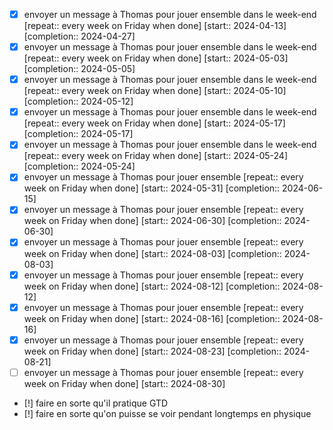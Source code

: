 - [X] envoyer un message à Thomas pour jouer ensemble dans le week-end  [repeat:: every week on Friday when done]  [start:: 2024-04-13]  [completion:: 2024-04-27]
- [X] envoyer un message à Thomas pour jouer ensemble dans le week-end  [repeat:: every week on Friday when done]  [start:: 2024-05-03]  [completion:: 2024-05-05]
- [X] envoyer un message à Thomas pour jouer ensemble dans le week-end  [repeat:: every week on Friday when done]  [start:: 2024-05-10]  [completion:: 2024-05-12]
- [X] envoyer un message à Thomas pour jouer ensemble dans le week-end  [repeat:: every week on Friday when done]  [start:: 2024-05-17]  [completion:: 2024-05-17]
- [X] envoyer un message à Thomas pour jouer ensemble dans le week-end  [repeat:: every week on Friday when done]  [start:: 2024-05-24]  [completion:: 2024-05-24]
- [X] envoyer un message à Thomas pour jouer ensemble  [repeat:: every week on Friday when done]  [start:: 2024-05-31]  [completion:: 2024-06-15]
- [X] envoyer un message à Thomas pour jouer ensemble  [repeat:: every week on Friday when done]  [start:: 2024-06-30]  [completion:: 2024-06-30]
- [X] envoyer un message à Thomas pour jouer ensemble  [repeat:: every week on Friday when done]  [start:: 2024-08-03]  [completion:: 2024-08-03]
- [X] envoyer un message à Thomas pour jouer ensemble  [repeat:: every week on Friday when done]  [start:: 2024-08-12]  [completion:: 2024-08-12]
- [X] envoyer un message à Thomas pour jouer ensemble  [repeat:: every week on Friday when done]  [start:: 2024-08-16]  [completion:: 2024-08-16]
- [X] envoyer un message à Thomas pour jouer ensemble  [repeat:: every week on Friday when done]  [start:: 2024-08-23]  [completion:: 2024-08-21]
- [ ] envoyer un message à Thomas pour jouer ensemble  [repeat:: every week on Friday when done]  [start:: 2024-08-30]
- [!] faire en sorte qu'il pratique GTD
- [!] faire en sorte qu'on puisse se voir pendant longtemps en physique